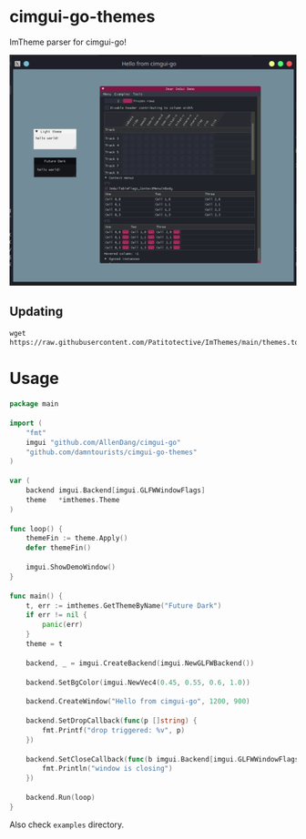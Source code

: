 # cimgui-go-themes
ImTheme parser for cimgui-go! 

![imthemes.png](imthemes.png)


## Updating
```shell
wget https://raw.githubusercontent.com/Patitotective/ImThemes/main/themes.toml
```



# Usage

```go
package main

import (
	"fmt"
	imgui "github.com/AllenDang/cimgui-go"
	"github.com/damntourists/cimgui-go-themes"
)

var (
	backend imgui.Backend[imgui.GLFWWindowFlags]
	theme   *imthemes.Theme
)

func loop() {
	themeFin := theme.Apply()
	defer themeFin()

	imgui.ShowDemoWindow()
}

func main() {
	t, err := imthemes.GetThemeByName("Future Dark")
	if err != nil {
		panic(err)
	}
	theme = t

	backend, _ = imgui.CreateBackend(imgui.NewGLFWBackend())

	backend.SetBgColor(imgui.NewVec4(0.45, 0.55, 0.6, 1.0))

	backend.CreateWindow("Hello from cimgui-go", 1200, 900)

	backend.SetDropCallback(func(p []string) {
		fmt.Printf("drop triggered: %v", p)
	})

	backend.SetCloseCallback(func(b imgui.Backend[imgui.GLFWWindowFlags]) {
		fmt.Println("window is closing")
	})

	backend.Run(loop)
}
```

Also check `examples` directory.